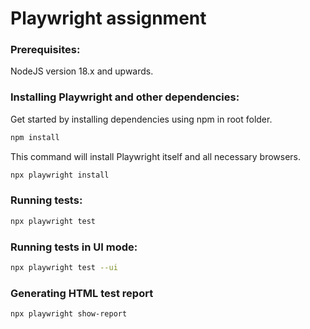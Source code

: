 # Playwright assignment

### Prerequisites:

NodeJS version 18.x and upwards.

### Installing Playwright and other dependencies:

Get started by installing dependencies using npm in root folder.

```sh
npm install
```

This command will install Playwright itself and all necessary browsers.

```sh
npx playwright install
```

### Running tests:

```sh
npx playwright test
```

### Running tests in UI mode:

```sh
npx playwright test --ui
```

### Generating HTML test report

```sh
npx playwright show-report
```
